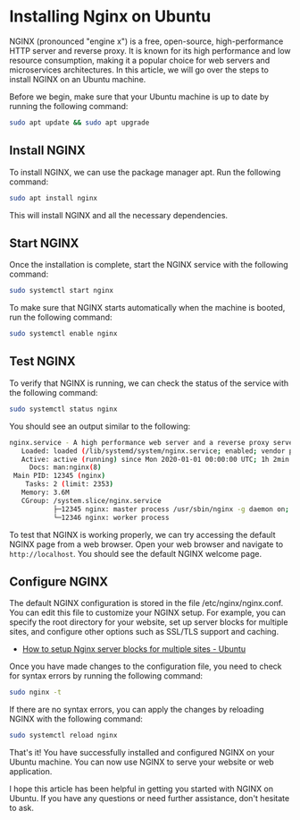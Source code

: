 # Installing Nginx on Ubuntu

NGINX (pronounced "engine x") is a free, open-source, high-performance HTTP server and reverse proxy. It is known for its high performance and low resource consumption, making it a popular choice for web servers and microservices architectures. In this article, we will go over the steps to install NGINX on an Ubuntu machine.

Before we begin, make sure that your Ubuntu machine is up to date by running the following command:

```sh
sudo apt update && sudo apt upgrade
```

## Install NGINX

To install NGINX, we can use the package manager apt. Run the following command:

```sh
sudo apt install nginx
```

This will install NGINX and all the necessary dependencies.

## Start NGINX

Once the installation is complete, start the NGINX service with the following command:

```sh
sudo systemctl start nginx
```

To make sure that NGINX starts automatically when the machine is booted, run the following command:

```sh
sudo systemctl enable nginx
```

## Test NGINX

To verify that NGINX is running, we can check the status of the service with the following command:

```sh
sudo systemctl status nginx
```

You should see an output similar to the following:

```sh
nginx.service - A high performance web server and a reverse proxy server
   Loaded: loaded (/lib/systemd/system/nginx.service; enabled; vendor preset: enabled)
   Active: active (running) since Mon 2020-01-01 00:00:00 UTC; 1h 2min ago
     Docs: man:nginx(8)
 Main PID: 12345 (nginx)
    Tasks: 2 (limit: 2353)
   Memory: 3.6M
   CGroup: /system.slice/nginx.service
           ├─12345 nginx: master process /usr/sbin/nginx -g daemon on; master_process on;
           └─12346 nginx: worker process
```

To test that NGINX is working properly, we can try accessing the default NGINX page from a web browser. Open your web browser and navigate to `http://localhost`. You should see the default NGINX welcome page.

## Configure NGINX

The default NGINX configuration is stored in the file /etc/nginx/nginx.conf. You can edit this file to customize your NGINX setup. For example, you can specify the root directory for your website, set up server blocks for multiple sites, and configure other options such as SSL/TLS support and caching.

- [How to setup Nginx server blocks for multiple sites - Ubuntu](https://decode.sh/how-to-setup-nginx-server-blocks-for-multiple-sites)

Once you have made changes to the configuration file, you need to check for syntax errors by running the following command:

```sh
sudo nginx -t
```

If there are no syntax errors, you can apply the changes by reloading NGINX with the following command:

```sh
sudo systemctl reload nginx
```

That's it! You have successfully installed and configured NGINX on your Ubuntu machine. You can now use NGINX to serve your website or web application.

I hope this article has been helpful in getting you started with NGINX on Ubuntu. If you have any questions or need further assistance, don't hesitate to ask.
